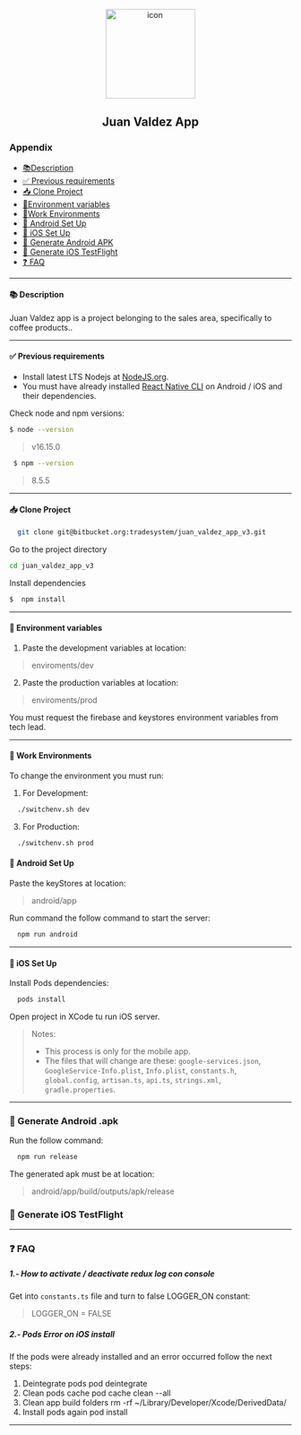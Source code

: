 <p style="text-align: center">
 <img width="160" src="https://i.ibb.co/SJVMwM0/icon.png" alt="icon" border="0" /><br/>
  <h2 align="center">Juan Valdez App</h2>
</p>

### Appendix

- [📚Description](#description)
- [✅ Previous requirements](#previous-requirements)
- [📥 Clone Project](#clone-proyect)
- [📌Environment variables](#environment-variables)
- [📁Work Environments](#work-environments)
- [📲 Android Set Up](#android-set-up)
- [🍎 iOS Set Up](#ios-set-up)
- [📲 Generate Android APK](#generate-android-apk)
- [📲 Generate iOS TestFlight](#generate-ios-testflight)
- [❓ FAQ](#faq)

---

#### 📚 Description

Juan Valdez app is a project belonging to the sales area, specifically to coffee products..

---

#### ✅ Previous requirements

- Install latest LTS Nodejs at [NodeJS.org](https://nodejs.org/es/).
- You must have already installed [React Native CLI](https://reactnative.dev/docs/environment-setup "React Native CLI") on Android / iOS and their dependencies.

Check node and npm versions:

```bash
$ node --version
```

> v16.15.0

```bash
 $ npm --version
```

> 8.5.5

---

#### 📥 Clone Project

```bash
  git clone git@bitbucket.org:tradesystem/juan_valdez_app_v3.git
```

Go to the project directory

```bash
cd juan_valdez_app_v3
```

Install dependencies

```bash
$  npm install
```

---

#### 📌 Environment variables

1. Paste the development variables at location:

> enviroments/dev

2. Paste the production variables at location:

> enviroments/prod

You must request the firebase and keystores environment variables from tech lead.

---

#### 📁 Work Environments

To change the environment you must run:

1. For Development:

```bash
  ./switchenv.sh dev
```

3. For Production:

```bash
  ./switchenv.sh prod
```

#### 📲 Android Set Up

Paste the keyStores at location:

> android/app

Run command the follow command to start the server:

```bash
  npm run android
```

---

#### 🍎 iOS Set Up

Install Pods dependencies:

```bash
  pods install
```

Open project in XCode tu run iOS server.

> Notes:
>
> - This process is only for the mobile app.
> - The files that will change are these: `google-services.json`, `GoogleService-Info.plist`,
>   `Info.plist`, `constants.h`, `global.config`, `artisan.ts`, `api.ts`, `strings.xml`, `gradle.properties`.

---

### 📲 Generate Android .apk

Run the follow command:

```bash
  npm run release
```

The generated apk must be at location:

> android/app/build/outputs/apk/release

### 📲 Generate iOS TestFlight

---

### ❓ FAQ

##### 1.- How to activate / deactivate redux log con console

Get into `constants.ts` file and turn to false LOGGER_ON constant:

> LOGGER_ON = FALSE

##### 2.- Pods Error on iOS install

If the pods were already installed and an error occurred follow the next steps:

1. Deintegrate pods pod deintegrate
2. Clean pods cache pod cache clean --all
3. Clean app build folders rm -rf ~/Library/Developer/Xcode/DerivedData/
4. Install pods again pod install

---
